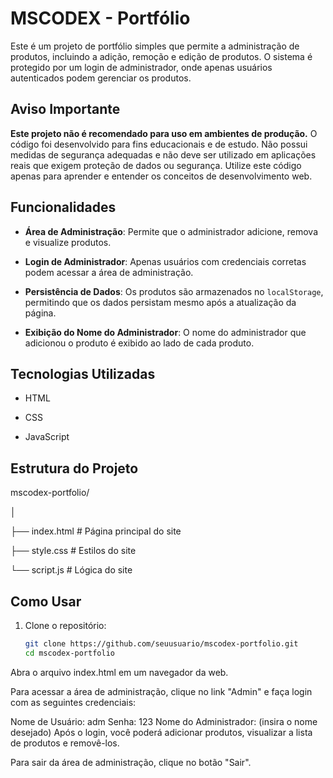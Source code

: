 # MSCODEX - Portfólio

Este é um projeto de portfólio simples que permite a administração de produtos, incluindo a adição, remoção e edição de produtos. O sistema é protegido por um login de administrador, onde apenas usuários autenticados podem gerenciar os produtos.

## Aviso Importante


**Este projeto não é recomendado para uso em ambientes de produção.** O código foi desenvolvido para fins educacionais e de estudo. Não possui medidas de segurança adequadas e não deve ser utilizado em aplicações reais que exigem proteção de dados ou segurança. Utilize este código apenas para aprender e entender os conceitos de desenvolvimento web.

## Funcionalidades


- **Área de Administração**: Permite que o administrador adicione, remova e visualize produtos.
- **Login de Administrador**: Apenas usuários com credenciais corretas podem acessar a área de administração.

- **Persistência de Dados**: Os produtos são armazenados no `localStorage`, permitindo que os dados persistam mesmo após a atualização da página.
- **Exibição do Nome do Administrador**: O nome do administrador que adicionou o produto é exibido ao lado de cada produto.

## Tecnologias Utilizadas


- HTML
- CSS

- JavaScript

## Estrutura do Projeto

mscodex-portfolio/

│

├── index.html # Página principal do site

├── style.css # Estilos do site

└── script.js # Lógica do site


## Como Usar


1. Clone o repositório:
   ```bash
   git clone https://github.com/seuusuario/mscodex-portfolio.git
   cd mscodex-portfolio

Abra o arquivo index.html em um navegador da web.

Para acessar a área de administração, clique no link "Admin" e faça login com as seguintes credenciais:

Nome de Usuário: adm
Senha: 123
Nome do Administrador: (insira o nome desejado)
Após o login, você poderá adicionar produtos, visualizar a lista de produtos e removê-los.

Para sair da área de administração, clique no botão "Sair".
